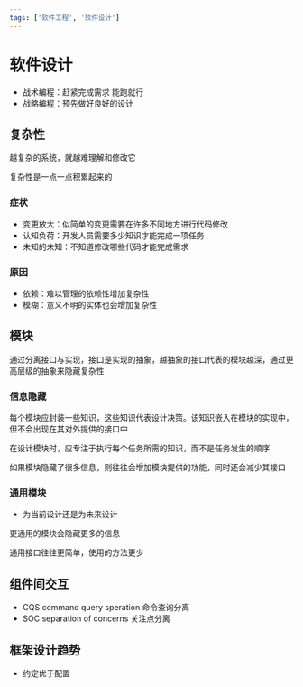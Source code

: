 ```yaml
---
tags: ['软件工程', '软件设计']
---
```


# 软件设计

- 战术编程：赶紧完成需求 能跑就行
- 战略编程：预先做好良好的设计

## 复杂性

越复杂的系统，就越难理解和修改它

复杂性是一点一点积累起来的

### 症状

- 变更放大：似简单的变更需要在许多不同地方进行代码修改
- 认知负荷：开发人员需要多少知识才能完成一项任务
- 未知的未知：不知道修改哪些代码才能完成需求

### 原因

- 依赖：难以管理的依赖性增加复杂性
- 模糊：意义不明的实体也会增加复杂性

## 模块

通过分离接口与实现，接口是实现的抽象，越抽象的接口代表的模块越深，通过更高层级的抽象来隐藏复杂性

### 信息隐藏

每个模块应封装一些知识，这些知识代表设计决策。该知识嵌入在模块的实现中，但不会出现在其对外提供的接口中

在设计模块时，应专注于执行每个任务所需的知识，而不是任务发生的顺序

如果模块隐藏了很多信息，则往往会增加模块提供的功能，同时还会减少其接口

### 通用模块

- 为当前设计还是为未来设计

更通用的模块会隐藏更多的信息

通用接口往往更简单，使用的方法更少

## 组件间交互

- CQS command query speration 命令查询分离
- SOC separation of concerns  关注点分离

## 框架设计趋势

- 约定优于配置
